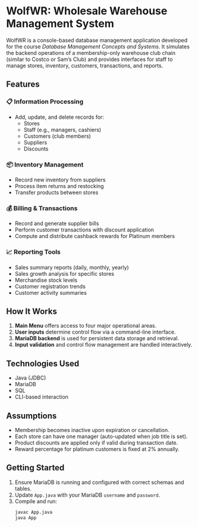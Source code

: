 # WolfWR: Wholesale Warehouse Management System

WolfWR is a console-based database management application developed for the course *Database Management Concepts and Systems*. It simulates the backend operations of a membership-only warehouse club chain (similar to Costco or Sam’s Club) and provides interfaces for staff to manage stores, inventory, customers, transactions, and reports.

## Features

### 📋 Information Processing
- Add, update, and delete records for:
  - Stores
  - Staff (e.g., managers, cashiers)
  - Customers (club members)
  - Suppliers
  - Discounts

### 📦 Inventory Management
- Record new inventory from suppliers
- Process item returns and restocking
- Transfer products between stores

### 💰 Billing & Transactions
- Record and generate supplier bills
- Perform customer transactions with discount application
- Compute and distribute cashback rewards for Platinum members

### 📈 Reporting Tools
- Sales summary reports (daily, monthly, yearly)
- Sales growth analysis for specific stores
- Merchandise stock levels
- Customer registration trends
- Customer activity summaries

## How It Works

1. **Main Menu** offers access to four major operational areas.
2. **User inputs** determine control flow via a command-line interface.
3. **MariaDB backend** is used for persistent data storage and retrieval.
4. **Input validation** and control flow management are handled interactively.

## Technologies Used

- Java (JDBC)
- MariaDB
- SQL
- CLI-based interaction

## Assumptions

- Membership becomes inactive upon expiration or cancellation.
- Each store can have one manager (auto-updated when job title is set).
- Product discounts are applied only if valid during transaction date.
- Reward percentage for platinum customers is fixed at 2% annually.

## Getting Started

1. Ensure MariaDB is running and configured with correct schemas and tables.
2. Update `App.java` with your MariaDB `username` and `password`.
3. Compile and run:
   ```bash
   javac App.java
   java App
